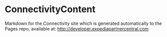 # ConnectivityContent
Markdown for the Connectivity site which is generated automatically to the Pages repo, available at: http://developer.expediapartnercentral.com
